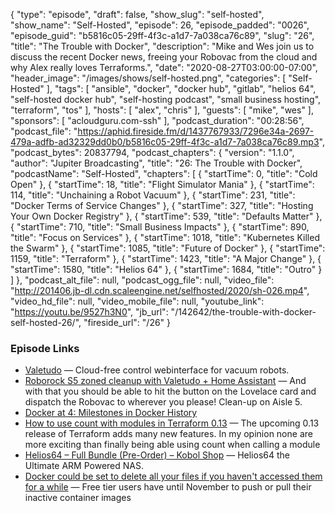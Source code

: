 {
  "type": "episode",
  "draft": false,
  "show_slug": "self-hosted",
  "show_name": "Self-Hosted",
  "episode": 26,
  "episode_padded": "0026",
  "episode_guid": "b5816c05-29ff-4f3c-a1d7-7a038ca76c89",
  "slug": "26",
  "title": "The Trouble with Docker",
  "description": "Mike and Wes join us to discuss the recent Docker news, freeing your Robovac from the cloud and why Alex really loves Terraforms.",
  "date": "2020-08-27T03:00:00-07:00",
  "header_image": "/images/shows/self-hosted.png",
  "categories": [
    "Self-Hosted"
  ],
  "tags": [
    "ansible",
    "docker",
    "docker hub",
    "gitlab",
    "helios 64",
    "self-hosted docker hub",
    "self-hosting podcast",
    "small business hosting",
    "terraform",
    "tos"
  ],
  "hosts": [
    "alex",
    "chris"
  ],
  "guests": [
    "mike",
    "wes"
  ],
  "sponsors": [
    "acloudguru.com-ssh"
  ],
  "podcast_duration": "00:28:56",
  "podcast_file": "https://aphid.fireside.fm/d/1437767933/7296e34a-2697-479a-adfb-ad32329dd0b0/b5816c05-29ff-4f3c-a1d7-7a038ca76c89.mp3",
  "podcast_bytes": 20837794,
  "podcast_chapters": {
    "version": "1.1.0",
    "author": "Jupiter Broadcasting",
    "title": "26: The Trouble with Docker",
    "podcastName": "Self-Hosted",
    "chapters": [
      {
        "startTime": 0,
        "title": "Cold Open"
      },
      {
        "startTime": 18,
        "title": "Flight Simulator Mania"
      },
      {
        "startTime": 114,
        "title": "Unchaining a Robot Vacuum"
      },
      {
        "startTime": 231,
        "title": "Docker Terms of Service Changes"
      },
      {
        "startTime": 327,
        "title": "Hosting Your Own Docker Registry"
      },
      {
        "startTime": 539,
        "title": "Defaults Matter"
      },
      {
        "startTime": 710,
        "title": "Small Business Impacts"
      },
      {
        "startTime": 890,
        "title": "Focus on Services"
      },
      {
        "startTime": 1018,
        "title": "Kubernetes Killed the Swarm"
      },
      {
        "startTime": 1085,
        "title": "Future of Docker"
      },
      {
        "startTime": 1159,
        "title": "Terraform"
      },
      {
        "startTime": 1423,
        "title": "A Major Change"
      },
      {
        "startTime": 1580,
        "title": "Helios 64"
      },
      {
        "startTime": 1684,
        "title": "Outro"
      }
    ]
  },
  "podcast_alt_file": null,
  "podcast_ogg_file": null,
  "video_file": "http://201406.jb-dl.cdn.scaleengine.net/selfhosted/2020/sh-026.mp4",
  "video_hd_file": null,
  "video_mobile_file": null,
  "youtube_link": "https://youtu.be/9527h3N0",
  "jb_url": "/142642/the-trouble-with-docker-self-hosted-26/",
  "fireside_url": "/26"
}


### Episode Links

  * [Valetudo](https://github.com/Hypfer/Valetudo "Valetudo") — Cloud-free control webinterface for vacuum robots.
  * [Roborock S5 zoned cleanup with Valetudo + Home Assistant](https://blog.ktz.me/roborock-s5-zoned-cleanup-with-valetudo-home-assistant/ "Roborock S5 zoned cleanup with Valetudo + Home Assistant") — And with that you should be able to hit the button on the Lovelace card and dispatch the Robovac to wherever you please! Clean-up on Aisle 5.
  * [Docker at 4: Milestones in Docker History](https://containerjournal.com/features/docker-4-milestones-docker-history/ "Docker at 4: Milestones in Docker History")
  * [How to use count with modules in Terraform 0.13](https://blog.ktz.me/terraform-0-13-count-modules/ "How to use count with modules in Terraform 0.13") — The upcoming 0.13 release of Terraform adds many new features. In my opinion none are more exciting than finally being able using count when calling a module
  * [Helios64 – Full Bundle (Pre-Order) – Kobol Shop](https://shop.kobol.io/product/helios64-full-bundle/ "Helios64 – Full Bundle \(Pre-Order\) – Kobol Shop") — Helios64 the Ultimate ARM Powered NAS.
  * [Docker could be set to delete all your files if you haven't accessed them for a while](https://www.techradar.com/news/docker-could-be-set-to-delete-all-your-files-if-you-havent-accessed-them-for-a-while "Docker could be set to delete all your files if you haven't accessed them for a while") — Free tier users have until November to push or pull their inactive container images


